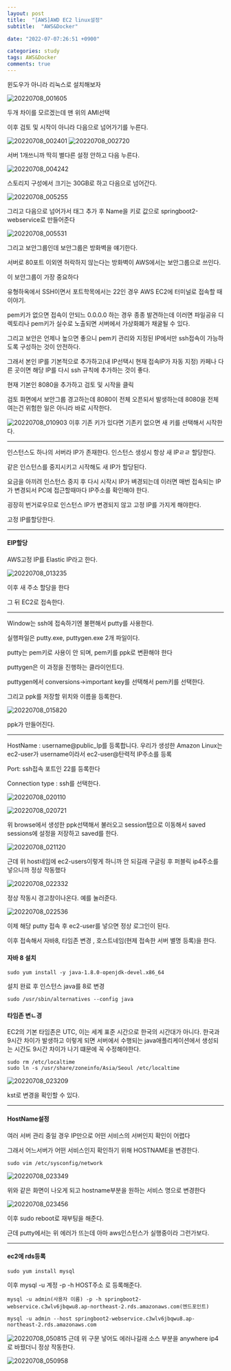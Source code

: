 ```yaml
---
layout: post
title:  "[AWS]AWD EC2 linux설정"
subtitle:  "AWS&Docker"

date: "2022-07-07:26:51 +0900"

categories: study
tags: AWS&Docker
comments: true
---
```


윈도우가 아니라 리눅스로 설치해보자

![20220708_001605](/assets/20220708_001605.png)

두개 차이를 모르겠는데 맨 위의 AMI선택

이후 검토 및 시작이 아니라 다음으로 넘어가기를 누른다.

![20220708_002401](/assets/20220708_002401.png)
![20220708_002720](/assets/20220708_002720.png)

서버 1개쓰니까 딱히 별다른 설정 안하고 다음 누른다.


![20220708_004242](/assets/20220708_004242.png)


스토리지 구성에서 크기는 30GB로 하고 다음으로 넘어간다.

![20220708_005255](/assets/20220708_005255.png)

그리고 다음으로 넘어가서 태그 추가 후 Name을 키로 값으로 springboot2-webservice로 만들어준다

![20220708_005531](/assets/20220708_005531.png)

그리고 보안그룹인데 보안그룹은 방화벽을 얘기한다.

서버로 80포트 이외엔 허락하지 않는다는 방화벽이 AWS에서는 보안그룹으로 쓰인다.

이 보안그룹이 가장 중요하다

유형하옥에서 SSH이면서 포트학목에서는 22인 경우 AWS EC2에 터미널로 접속할 때 이야기.

pem키가 없으면 접속이 안되느 0.0.0.0 하는 경우 종종 발견하는데 이러면 파일공유 디렉토리나 pem키가 실수로 노출되면 서버에서 가상화폐가 채굴될 수 있다.

그리고 보안은 언제나 높으면 좋으니 pem키 관리와 지정된 IP에서만 ssh접속이 가능하도록 구성하는 것이 안전하다.

그래서 본인 IP를 기본적으로 추가하고(내 IP선택시 현재 접속IP가 자동 지정) 카페나 다른 곳이면 해당 IP를 다시 ssh 규칙에 추가하는 것이 좋다.

현재 기본인 8080을 추가하고 검토 및 시작을 클릭

검토 화면에서 보안그룹 경고하는데 8080이 전체 오픈되서 발생하는데 8080을 전체 여는건 위험한 일은 아니라 바로 시작한다.

![20220708_010903](/assets/20220708_010903.png)
이후 기존 키가 있다면 기존키 없으면 새 키를 선택해서 시작한다.


----


인스턴스도 하나의 서버라 IP가 존재한다. 인스턴스 생성시 항상 새 IPㄹㄹ 할당한다.

같은 인스턴스를 중지시키고 시작해도 새 IP가 할당된다.

요금을 아끼려 인스턴스 중지 후 다시 시작시 IP가 벼경되는데 이러면 매번 접속되는 IP가 변경되서 PC에 접근할때마다 IP주소를 확인해야 한다.

굉장히 번거로우므로 인스턴스 IP가 변경되지 않고 고정 IP를 가지게 해야한다.

고정 IP를할당한다.

-------


#### EIP할당

AWS고정 IP를 Elastic IP라고 한다.

![20220708_013235](/assets/20220708_013235.png)

이후 새 주소 할당을 한다

그 뒤 EC2로 접속한다.


-----

Window는 ssh에 접속하기엔 불편해서 putty를 사용한다.

실행파일은 putty.exe, puttygen.exe 2개 파일이다.

putty는 pem키로 사용이 안 되며, pem키를 ppk로 변환해야 한다

puttygen은 이 과정을 진행하는 클라이언트다.

puttygen에서 conversions->important key를 선택해서 pem키를 선택한다.

그리고 ppk를 저장할 위치와 이름을 등록한다.

![20220708_015820](/assets/20220708_015820.png)

ppk가 만들어진다.

-------


HostName : username@public_Ip를 등록합니다.
우리가 생성한 Amazon Linux는 ec2-user가 username이라서 ec2-user@탄력적 IP주소를 등록

Port: ssh접속 포트인 22를 등록한다

Connection type : ssh를 선택한다.

![20220708_020110](/assets/20220708_020110.png)

![20220708_020721](/assets/20220708_020721.png)

위 browse에서 생성한 ppk선택해서 불러오고 session탭으로 이동해서 saved sessions에 설정을 저장하고 saved를 한다.

![20220708_021120](/assets/20220708_021120.png)

근데 위 host네임에 ec2-users이렇게 하니까 안 되길래 구글링 후 퍼블릭 ip4주소를 넣으니까 정상 작동했다


![20220708_022332](/assets/20220708_022332.png)


정상 작동시 경고창이나온다. 예를 눌러준다.

![20220708_022536](/assets/20220708_022536.png)

이제 해당 putty 접속 후 ec2-user를 넣으면 정상 로그인이 된다.

이후 접속해서 자바8, 타임존 변경 , 호스트네임(현제 접속한 서버 별명 등록)을 한다.


#### 자바 8 설치

```
sudo yum install -y java-1.8.0-openjdk-devel.x86_64

```
설치 완료 후 인스턴스 java를 8로 변경

```
sudo /usr/sbin/alternatives --config java
```


#### 타임존 변ㄴ경

EC2의 기본 타임존은 UTC, 이는 세계 표준 시간으로 한국의 시간대가 아니다.
한국과 9시간 차이가 발생하고 이렇게 되면 서버에서 수행되는 java애플리케이션에서 생성되는 시간도 9시간 차이가 나기 떄문에 꼭 수정해야한다.

```
sudo rm /etc/localtime
sudo ln -s /usr/share/zoneinfo/Asia/Seoul /etc/localtime
```


![20220708_023209](/assets/20220708_023209.png)


kst로 변경을 확인할 수 있다.





----


#### HostName설정

여러 서버 관리 중일 경우 IP만으로 어떤 서비스의 서버인지 확인이 어렵다

그래서 어느서버가 어떤 서비스인지 확인하기 위해 HOSTNAME을 변경한다.

```
sudo vim /etc/sysconfig/network
```
![20220708_023349](/assets/20220708_023349.png)

위와 같은 화면이 나오게 되고 hostname부분을 원하는 서비스 명으로 변경한다

![20220708_023456](/assets/20220708_023456.png)

이후 sudo reboot로 재부팅을 해준다.

근데 putty에서는 위 에러가 뜨는데 아마 aws인스턴스가 실행중이라 그런가보다.



-----

#### ec2에 rds등록

```
sudo yum install mysql
```

이후 mysql -u 계정 -p -h HOST주소 로 등록해준다.

```
mysql -u admin(사용자 이름) -p -h springboot2-webservice.c3wlv6jbqwu8.ap-northeast-2.rds.amazonaws.com(엔드포인트)

```


```
mysql -u admin --host springboot2-webservice.c3wlv6jbqwu8.ap-northeast-2.rds.amazonaws.com

```
![20220708_050815](/assets/20220708_050815.png)
근데 위 구문 넣어도 에러나길래 소스 부분을 anywhere ip4로 바꿨더니 정상 작동한다.


![20220708_050958](/assets/20220708_050958.png)
